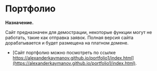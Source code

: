 # Портфолио

**Назначение.**

Сайт предназначен для демострации, некоторые функции могут не работать, такие как отправка заявок. Полная версия сайта дорабатывается и будет размещена на платном домене.

* [Сайт портфолио можно посмотреть по ссылке https://alexanderkaymanov.github.io/portfolio1/index.html](https://alexanderkaymanov.github.io/portfolio1/index.html).
